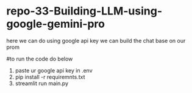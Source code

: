 # repo-33-Building-LLM-using-google-gemini-pro
here we can do using google api key we can build the chat base on our prom


#to run the code do below

1. paste ur google api key in .env
2. pip install -r requiremnts.txt           
3. streamlit run main.py     